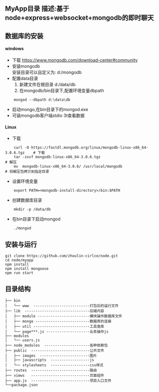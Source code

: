 
## MyApp目录 描述:基于node+express+websocket+mongodb的即时聊天

## 数据库的安装
#### windows
* 下载 https://www.mongodb.com/download-center#community
* 安装mongodb   
    安装目录可以自定义为: d:/mongodb
* 配置data目录  
  1. 新建文件在根目录 d:/data/db   
  2. 在mongodb/bin目录下,配置环境变量dbpath
```shell
    mongod --dbpath d:\data\db
```
* 启动mongo,在bin目录下的mongod.exe
* 可装mongodb客户端stdio 3t查看数据

#### Linux
* 下载
```shell
    curl -O https://fastdl.mongodb.org/linux/mongodb-linux-x86_64-3.0.6.tgz    # 下载
    tar -zxvf mongodb-linux-x86_64-3.0.6.tgz                                   # 解压
    mv  mongodb-linux-x86_64-3.0.6/ /usr/local/mongodb                         # 将解压包拷贝到指定目录
```
* 设置环境变量
```shell
    export PATH=<mongodb-install-directory>/bin:$PATH
```
* 创建数据库目录
```shell
    mkdir -p /data/db
```
* 在bin目录下启动mongod
```shell
    ./mongod
```
## 安装与运行

    git clone https://github.com/zhoulin-cirlce/node.git
    cd node/myapp
    npm install
    npm install mongoose
    npm run start
## 目录结构
```
├── bin                   
│   └── www  --------------------------打包后的运行文件
├── lib  ------------------------------后端内容
│   ├── module ------------------------模块操作数据库文件
│   ├── mongo -------------------------数据库的连接
│   ├── util --------------------------工具类库
│   └── page***.js --------------------业务操作js
├── modules
│   └── users.js
├── node_modules  ---------------------各种依赖包
├── public  ---------------------------公共文件
│   ├── images  -----------------------图片
│   ├── javascripts  ------------------js
│   └── stylesheets  ------------------css样式
├── routes  ---------------------------路由
├── views   ---------------------------页面组件
├── app.js  ---------------------------项目入口文件
└──package.json
```
